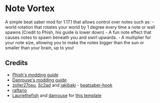 # Note Vortex

A simple beat saber mod for 1.17.1 that allows control over notes such as:
     - world rotation that rotates your world by 1 degree every time a note or wall spawns (Credit to Phish, his guide is lower down)
     - A fun note effect that causes notes to spawn beneath you and swirl upwards.
     - A multiplier for your note size, allowing you to make the notes bigger than the sun or smaller than your brain, up to you!

## Credits

* [Phish's modding guide](https://docs.phazed.xyz/beatsaber-modding/getting-started#setup)
* [Danrouse's modding guide](https://github.com/danrouse/beatsaber-quest-modding-guide)
* [zoller27osu](https://github.com/zoller27osu), [Sc2ad](https://github.com/Sc2ad) and [jakibaki](https://github.com/jakibaki) - [beatsaber-hook](https://github.com/sc2ad/beatsaber-hook)
* [raftario](https://github.com/raftario)
* [Lauriethefish](https://github.com/Lauriethefish) and [danrouse](https://github.com/danrouse) for [this template](https://github.com/Lauriethefish/quest-mod-template)
